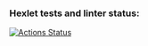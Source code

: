 ### Hexlet tests and linter status:
[![Actions Status](https://github.com/Chudilo4/frontend-project-12/actions/workflows/hexlet-check.yml/badge.svg)](https://github.com/Chudilo4/frontend-project-12/actions)